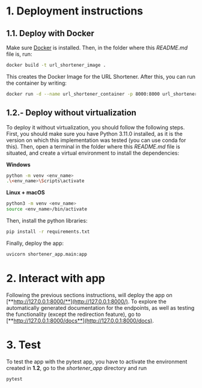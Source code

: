# 1. Deployment instructions

## 1.1. Deploy with Docker

Make sure [Docker](https://docs.docker.com/get-docker/) is installed. Then, in the folder where this _README.md_ file is, run:

```bash
docker build -t url_shortener_image .
```

This creates the Docker Image for the URL Shortener. After this, you can run the container by writing:

```bash
docker run -d --name url_shortener_container -p 8000:8000 url_shortener_image
```

## 1.2.- Deploy without virtualization

To deploy it without virtualization, you should follow the following steps. First, you should make sure you have Python 3.11.0 installed, as it is the version on which this implementation was tested (you can use conda for this). Then, open a terminal in the folder where this _README.md_ file is situated, and create a virtual environment to install the dependencies:

**Windows**

```bash
python -m venv <env_name>
.\<env_name>\Scripts\activate
```

**Linux + macOS**

```bash
python3 -m venv <env_name>
source <env_name>/bin/activate
```

Then, install the python libraries:

```bash
pip install -r requirements.txt
```

Finally, deploy the app:

```bash
uvicorn shortener_app.main:app
```

# 2. Interact with app

Following the previous sections instructions, will deploy the app on [**http://127.0.0.1:8000/**](http://127.0.0.1:8000/). To explore the automatically generated documentation for the endpoints, as well as testing the functionality (except the redirection feature), go to [**http://127.0.0.1:8000/docs**](http://127.0.0.1:8000/docs).

# 3. Test

To test the app with the pytest app, you have to activate the environment created in **1.2**, go to the _shortener_app_ directory and run

```bash
pytest
```
